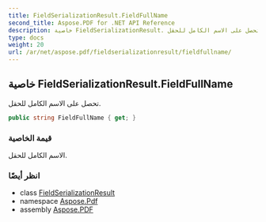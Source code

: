 ```yaml
---
title: FieldSerializationResult.FieldFullName
second_title: Aspose.PDF for .NET API Reference
description: خاصية FieldSerializationResult. تحصل على الاسم الكامل للحقل
type: docs
weight: 20
url: /ar/net/aspose.pdf/fieldserializationresult/fieldfullname/
---
```

## خاصية FieldSerializationResult.FieldFullName

تحصل على الاسم الكامل للحقل.

```csharp
public string FieldFullName { get; }
```

### قيمة الخاصية

الاسم الكامل للحقل.

### انظر أيضًا

* class [FieldSerializationResult](../)
* namespace [Aspose.Pdf](../../../aspose.pdf/)
* assembly [Aspose.PDF](../../../)
